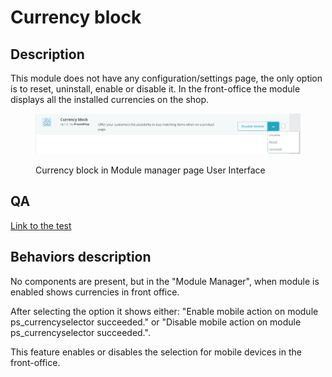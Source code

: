 # Currency block

## Description

This module does not have any configuration/settings page, the only option is to reset, uninstall, enable or disable it. In the front-office the module displays all the installed currencies on the shop.

<figure><img src="../../../../../.gitbook/assets/image (148).png" alt=""><figcaption><p>Currency block in Module manager page User Interface</p></figcaption></figure>

## QA&#x20;

[Link to the test](https://build.prestashop-project.org/test-scenarios/scenarios/core/functional/bo/modules/module-manager/modules.html)

## Behaviors description

No components are present, but in the "Module Manager", when module is enabled shows currencies in front office.

After selecting the option it shows either: "Enable mobile action on module ps\_currencyselector succeeded." or "Disable mobile action on module ps\_currencyselector succeeded.".

This feature enables or disables the selection for mobile devices in the front-office.
